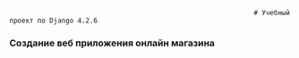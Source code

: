                                                                  # Учебный проект по Django 4.2.6
### Создание веб приложения онлайн магазина

